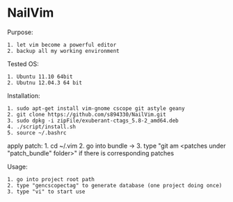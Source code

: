 NailVim
=======

Purpose:

    1. let vim become a powerful editor
    2. backup all my working environment

Tested OS:

	1. Ubuntu 11.10 64bit
	2. Ubutnu 12.04.3 64 bit

Installation:

	1. sudo apt-get install vim-gnome cscope git astyle geany
	2. git clone https://github.com/s894330/NailVim.git
	3. sudo dpkg -i zipFile/exuberant-ctags_5.8-2_amd64.deb
	4. ./script/install.sh
	5. source ~/.bashrc

apply patch:
	1. cd ~/.vim
	2. go into bundle -> <each bundle>
	3. type "git am <patches under "patch_bundle" folder>" if there is corresponding patches

Usage:

	1. go into project root path
	2. type "gencscopectag" to generate database (one project doing once)
	3. type "vi" to start use
